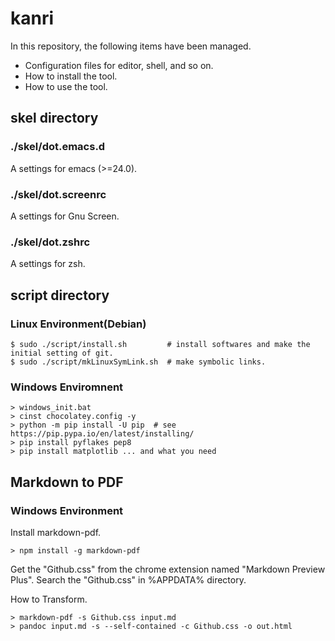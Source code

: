# kanri

In this repository, the following items have been managed.

* Configuration files for editor, shell, and so on.
* How to install the tool.
* How to use the tool.

## skel directory

### ./skel/dot.emacs.d
A settings for emacs (>=24.0).

### ./skel/dot.screenrc
A settings for Gnu Screen.

### ./skel/dot.zshrc
A settings for zsh.

## script directory
### Linux Environment(Debian)
```bash:
$ sudo ./script/install.sh         # install softwares and make the initial setting of git.
$ sudo ./script/mkLinuxSymLink.sh  # make symbolic links.
```

### Windows Enviromnent
```bat:
> windows_init.bat
> cinst chocolatey.config -y
> python -m pip install -U pip  # see https://pip.pypa.io/en/latest/installing/
> pip install pyflakes pep8
> pip install matplotlib ... and what you need
```

## Markdown to PDF
### Windows Environment
Install markdown-pdf.

```bat:
> npm install -g markdown-pdf
```

Get the "Github.css" from the chrome extension named "Markdown Preview Plus". 
Search the "Github.css" in %APPDATA% directory.

How to Transform.
```bat:
> markdown-pdf -s Github.css input.md
> pandoc input.md -s --self-contained -c Github.css -o out.html
```


